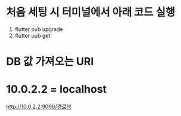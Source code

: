 # 처음 세팅 시 터미널에서 아래 코드 실행
1. flutter pub upgrade
2. flutter pub get

# DB 값 가져오는 URI
# 10.0.2.2 = localhost
http://10.0.2.2:9090/경로명